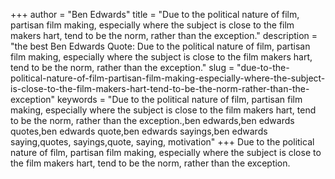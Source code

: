 +++
author = "Ben Edwards"
title = "Due to the political nature of film, partisan film making, especially where the subject is close to the film makers hart, tend to be the norm, rather than the exception."
description = "the best Ben Edwards Quote: Due to the political nature of film, partisan film making, especially where the subject is close to the film makers hart, tend to be the norm, rather than the exception."
slug = "due-to-the-political-nature-of-film-partisan-film-making-especially-where-the-subject-is-close-to-the-film-makers-hart-tend-to-be-the-norm-rather-than-the-exception"
keywords = "Due to the political nature of film, partisan film making, especially where the subject is close to the film makers hart, tend to be the norm, rather than the exception.,ben edwards,ben edwards quotes,ben edwards quote,ben edwards sayings,ben edwards saying,quotes, sayings,quote, saying, motivation"
+++
Due to the political nature of film, partisan film making, especially where the subject is close to the film makers hart, tend to be the norm, rather than the exception.

